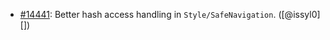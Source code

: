 * [#14441](https://github.com/rubocop/rubocop/issues/14441): Better hash access handling in `Style/SafeNavigation`. ([@issyl0][])
